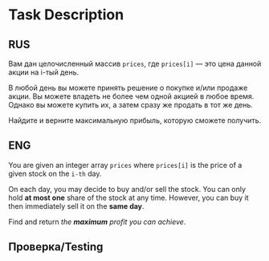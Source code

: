 # Task Description

## RUS

Вам дан целочисленный массив `prices`, где `prices[i]` — это цена данной акции на i-тый день.

В любой день вы можете принять решение о покупке и/или продаже акции. Вы можете владеть не более чем одной акцией в любое время. Однако вы можете купить их, а затем сразу же продать в тот же день.

Найдите и верните максимальную прибыль, которую сможете получить.

## ENG

You are given an integer array `prices` where `prices[i]` is the price of a given stock on the `i-th` day.

On each day, you may decide to buy and/or sell the stock. You can only hold **at most one** share of the stock at any time. However, you can buy it then immediately sell it on the **same day**.

Find and return _the **maximum** profit you can achieve_.
## Проверка/Testing
